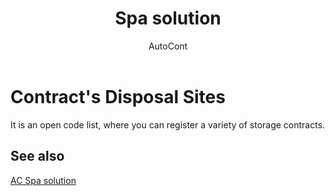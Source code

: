 ﻿---
    title: "Spa solution"
    author: AutoCont
    ms.date: 04/30/2018
    ms.topic: article
    ms.prod: dynamics-nav-2017
    ms.contentlocale: en
    ms.lasthandoff: 04/30/2018
---

# Contract's Disposal Sites

It is an open code list, where you can register a variety of storage contracts. 


## <a name="see-also"></a>See also
[AC Spa solution](ac-spa-solution.md)
